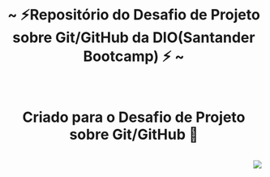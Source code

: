 <h1 align="center">~ ⚡Repositório do Desafio de Projeto sobre Git/GitHub da DIO(Santander Bootcamp) ⚡ ~</h1>
<br>
<div align="center">
<h1 align="center"> Criado para o Desafio de Projeto sobre Git/GitHub 👋
<div>
<div><br>
<img src="https://i.pinimg.com/originals/be/11/e4/be11e4c9a67f17ed9c6b264f00ea29cd.gif" align="right">
</div>

